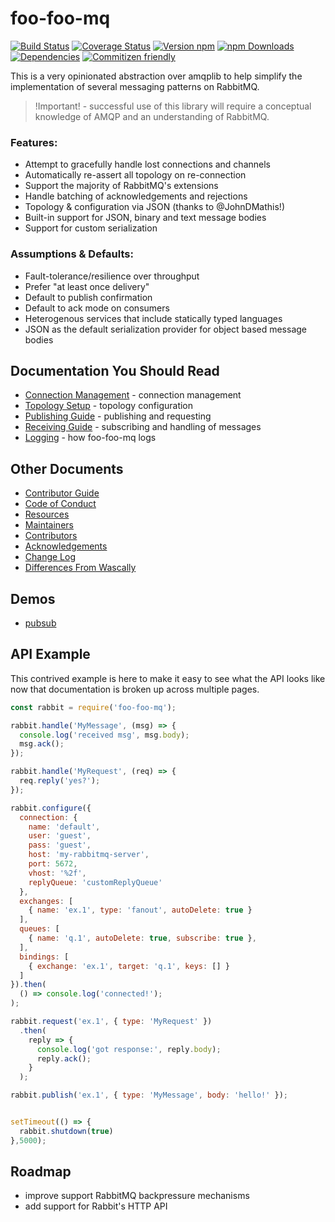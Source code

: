 # foo-foo-mq

[![Build Status][travis-image]][travis-url]
[![Coverage Status][coveralls-image]][coveralls-url]
[![Version npm][version-image]][version-url]
[![npm Downloads][downloads-image]][downloads-url]
[![Dependencies][dependencies-image]][dependencies-url]
[![Commitizen friendly](https://img.shields.io/badge/commitizen-friendly-brightgreen.svg)](http://commitizen.github.io/cz-cli/)

This is a very opinionated abstraction over amqplib to help simplify the implementation of several messaging patterns on RabbitMQ.

> !Important! - successful use of this library will require a conceptual knowledge of AMQP and an understanding of RabbitMQ.

### Features:

 * Attempt to gracefully handle lost connections and channels
 * Automatically re-assert all topology on re-connection
 * Support the majority of RabbitMQ's extensions
 * Handle batching of acknowledgements and rejections
 * Topology & configuration via JSON (thanks to @JohnDMathis!)
 * Built-in support for JSON, binary and text message bodies
 * Support for custom serialization

### Assumptions & Defaults:

 * Fault-tolerance/resilience over throughput
 * Prefer "at least once delivery"
 * Default to publish confirmation
 * Default to ack mode on consumers
 * Heterogenous services that include statically typed languages
 * JSON as the default serialization provider for object based message bodies

## Documentation You Should Read

 * [Connection Management](https://github.com/Foo-Foo-MQ/foo-foo-mq/blob/master/docs/connections.md) - connection management
 * [Topology Setup](https://github.com/Foo-Foo-MQ/foo-foo-mq/blob/master/docs/topology.md) - topology configuration
 * [Publishing Guide](https://github.com/Foo-Foo-MQ/foo-foo-mq/blob/master/docs/publishing.md) - publishing and requesting
 * [Receiving Guide](https://github.com/Foo-Foo-MQ/foo-foo-mq/blob/master/docs/receiving.md) - subscribing and handling of messages
 * [Logging](https://github.com/Foo-Foo-MQ/foo-foo-mq/blob/master/docs/logging.md) - how foo-foo-mq logs

## Other Documents

 * [Contributor Guide](https://github.com/Foo-Foo-MQ/foo-foo-mq/blob/master/HOW_TO_CONTRIBUTE.md)
 * [Code of Conduct](https://github.com/Foo-Foo-MQ/foo-foo-mq/blob/master/CODE_OF_CONDUCT.md)
 * [Resources](https://github.com/Foo-Foo-MQ/foo-foo-mq/blob/master/RESOURCES.md)
 * [Maintainers](https://github.com/Foo-Foo-MQ/foo-foo-mq/blob/master/MAINTAINERS.md)
 * [Contributors](https://github.com/Foo-Foo-MQ/foo-foo-mq/blob/master/CONTRIBUTORS.md)
 * [Acknowledgements](https://github.com/Foo-Foo-MQ/foo-foo-mq/blob/master/ACKNOWLEDGEMENTS.md)
 * [Change Log](https://github.com/Foo-Foo-MQ/foo-foo-mq/blob/master/CHANGELOG.md)
 * [Differences From Wascally](https://github.com/Foo-Foo-MQ/foo-foo-mq/blob/master/docs/notwascally.md)

## Demos

 * [pubsub](https://github.com/Foo-Foo-MQ/foo-foo-mq/blob/master/demo/pubsub/README.md)

## API Example

This contrived example is here to make it easy to see what the API looks like now that documentation is broken up across multiple pages.



```js
const rabbit = require('foo-foo-mq');

rabbit.handle('MyMessage', (msg) => {
  console.log('received msg', msg.body);
  msg.ack();
});

rabbit.handle('MyRequest', (req) => {
  req.reply('yes?');
});

rabbit.configure({
  connection: {
    name: 'default',
    user: 'guest',
    pass: 'guest',
    host: 'my-rabbitmq-server',
    port: 5672,
    vhost: '%2f',
    replyQueue: 'customReplyQueue'
  },
  exchanges: [
    { name: 'ex.1', type: 'fanout', autoDelete: true }
  ],
  queues: [
    { name: 'q.1', autoDelete: true, subscribe: true },
  ],
  bindings: [
    { exchange: 'ex.1', target: 'q.1', keys: [] }
  ]
}).then(
  () => console.log('connected!');
);

rabbit.request('ex.1', { type: 'MyRequest' })
  .then(
    reply => {
      console.log('got response:', reply.body);
      reply.ack();
    }
  );

rabbit.publish('ex.1', { type: 'MyMessage', body: 'hello!' });


setTimeout(() => {
  rabbit.shutdown(true)
},5000);
```

## Roadmap
 * improve support RabbitMQ backpressure mechanisms
 * add support for Rabbit's HTTP API

[travis-image]: https://travis-ci.org/Foo-Foo-MQ/foo-foo-mq.svg?branch=master
[travis-url]: https://travis-ci.org/Foo-Foo-MQ/foo-foo-mq
[coveralls-url]: https://coveralls.io/github/Foo-Foo-MQ/foo-foo-mq?branch=master
[coveralls-image]: https://coveralls.io/repos/github/Foo-Foo-MQ/foo-foo-mq/badge.svg?branch=master
[version-image]: https://img.shields.io/npm/v/foo-foo-mq.svg?style=flat
[version-url]: https://www.npmjs.com/package/foo-foo-mq
[downloads-image]: https://img.shields.io/npm/dm/foo-foo-mq.svg?style=flat
[downloads-url]: https://www.npmjs.com/package/foo-foo-mq
[dependencies-image]: https://img.shields.io/david/Foo-Foo-MQ/foo-foo-mq.svg?style=flat
[dependencies-url]: https://david-dm.org/Foo-Foo-MQ/foo-foo-mq
